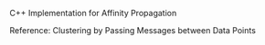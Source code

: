 C++ Implementation for Affinity Propagation
 
Reference: Clustering by Passing Messages between Data Points